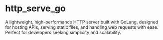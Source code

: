 # http_serve_go
A lightweight, high-performance HTTP server built with GoLang, designed for hosting APIs, serving static files, and handling web requests with ease. Perfect for developers seeking simplicity and scalability.
